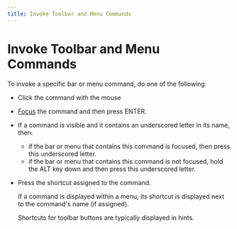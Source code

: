 ```yaml
---
title: Invoke Toolbar and Menu Commands
---
```

# Invoke Toolbar and Menu Commands
To invoke a specific bar or menu command, do one of the following:
* Click the command with the mouse
* [Focus](../../../../interface-elements-for-desktop/articles/toolbars-and-menus/navigation/keyboard-navigation-in-menus-and-toolbars.md) the command and then press ENTER.
* If a command is visible and it contains an underscored letter in its name, then:
	* if the bar or menu that contains this command is focused, then press this underscored letter.
	* if the bar or menu that contains this command is not focused, hold the ALT key down and then press this underscored letter.
* Press the shortcut assigned to the command.
	
	If a command is displayed within a menu, its shortcut is displayed next to the command's name (if assigned).
	
	Shortcuts for toolbar buttons are typically displayed in hints.